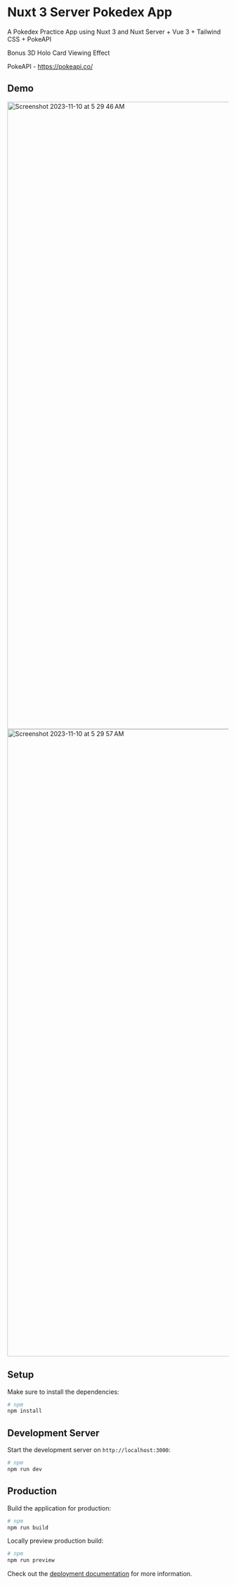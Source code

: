 # Nuxt 3 Server Pokedex App

A Pokedex Practice App using Nuxt 3 and Nuxt Server + Vue 3 + Tailwind CSS + PokeAPI

Bonus 3D Holo Card Viewing Effect

PokeAPI - https://pokeapi.co/

## Demo



<img width="1428" alt="Screenshot 2023-11-10 at 5 29 46 AM" src="">
<img width="1428" alt="Screenshot 2023-11-10 at 5 29 57 AM" src="">

## Setup

Make sure to install the dependencies:

```bash
# npm
npm install
```

## Development Server

Start the development server on `http://localhost:3000`:

```bash
# npm
npm run dev
```

## Production

Build the application for production:

```bash
# npm
npm run build
```

Locally preview production build:

```bash
# npm
npm run preview
```

Check out the [deployment documentation](https://nuxt.com/docs/getting-started/deployment) for more information.

